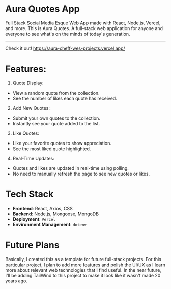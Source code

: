 # Aura Quotes App
Full Stack Social Media Esque Web App made with React, Node.js, Vercel, and more. This is Aura Quotes. A full-stack web application for anyone and everyone to see what's on the minds of today's generation.

---
Check it out! https://aura-cheff-wes-projects.vercel.app/

# Features:
1. Quote Display:
- View a random quote from the collection.
- See the number of likes each quote has received.
2. Add New Quotes:
- Submit your own quotes to the collection.
- Instantly see your quote added to the list.
3. Like Quotes:
- Like your favorite quotes to show appreciation.
- See the most liked quote highlighted.
4. Real-Time Updates:
- Quotes and likes are updated in real-time using polling.
- No need to manually refresh the page to see new quotes or likes.

# Tech Stack
- **Frontend**: React, Axios, CSS
- **Backend**: Node.js, Mongoose, MongoDB
- **Deployment**: `Vercel`
- **Environment Management**: `dotenv`

# Future Plans
Basically, I created this as a template for future full-stack projects. For this particular project, I plan to add more features and polish the UI/UX as I learn more about relevant web technologies that I find useful. In the near future, I'll be adding TailWind to this project to make it look like it wasn't made 20 years ago.
